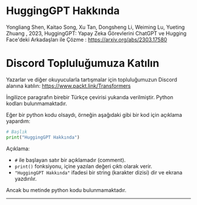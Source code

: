 # HuggingGPT Hakkında

Yongliang Shen, Kaitao Song, Xu Tan, Dongsheng Li, Weiming Lu, Yueting Zhuang , 2023, HuggingGPT: Yapay Zeka Görevlerini ChatGPT ve Hugging Face'deki Arkadaşları ile Çözme : https://arxiv.org/abs/2303.17580

# Discord Topluluğumuza Katılın

Yazarlar ve diğer okuyucularla tartışmalar için topluluğumuzun Discord alanına katılın: https://www.packt.link/Transformers


İngilizce paragrafın birebir Türkçe çevirisi yukarıda verilmiştir. Python kodları bulunmamaktadır. 

Eğer bir python kodu olsaydı, örneğin aşağıdaki gibi bir kod için açıklama yapardım:

```python
# Başlık 
print("HuggingGPT Hakkında")
```
Açıklama: 
- `#` ile başlayan satır bir açıklamadır (comment). 
- `print()` fonksiyonu, içine yazılan değeri çıktı olarak verir. 
- `"HuggingGPT Hakkında"` ifadesi bir string (karakter dizisi) dir ve ekrana yazdırılır.

Ancak bu metinde python kodu bulunmamaktadır.

---

